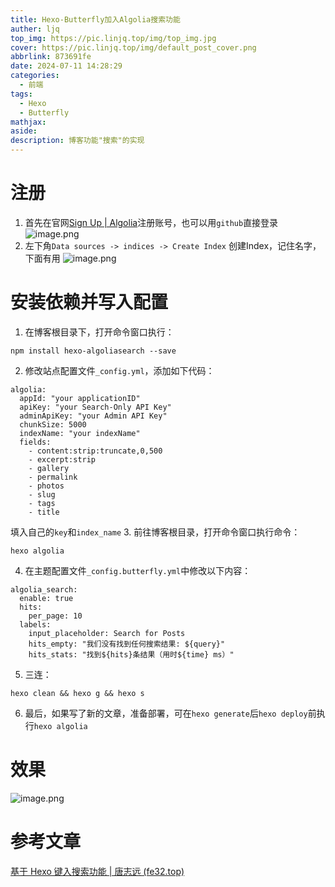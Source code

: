 ```yaml
---
title: Hexo-Butterfly加入Algolia搜索功能
auther: ljq
top_img: https://pic.linjq.top/img/top_img.jpg
cover: https://pic.linjq.top/img/default_post_cover.png
abbrlink: 873691fe
date: 2024-07-11 14:28:29
categories:
  - 前端
tags:
  - Hexo
  - Butterfly
mathjax: 
aside: 
description: 博客功能"搜索"的实现
---
```

# 注册
1. 首先在官网[Sign Up | Algolia](https://dashboard.algolia.com/users/sign_up)注册账号，也可以用`github`直接登录
![image.png](https://pic.linjq.top/img/202407111433802.png)
2. 左下角`Data sources -> indices -> Create Index` 创建Index，记住名字，下面有用
![image.png](https://pic.linjq.top/img/202407111439924.png)
# 安装依赖并写入配置

1. 在博客根目录下，打开命令窗口执行：
```
npm install hexo-algoliasearch --save
```
2. 修改站点配置文件`_config.yml`，添加如下代码：
```
algolia:
  appId: "your applicationID"
  apiKey: "your Search-Only API Key"
  adminApiKey: "your Admin API Key"
  chunkSize: 5000
  indexName: "your indexName"
  fields:
    - content:strip:truncate,0,500
    - excerpt:strip
    - gallery
    - permalink
    - photos
    - slug
    - tags
    - title
```
填入自己的`key`和`index_name`
3. 前往博客根目录，打开命令窗口执行命令：
```
hexo algolia
```
4. 在主题配置文件`_config.butterfly.yml`中修改以下内容：
```
algolia_search:
  enable: true
  hits:
    per_page: 10
  labels:
    input_placeholder: Search for Posts
    hits_empty: "我们没有找到任何搜索结果: ${query}"
    hits_stats: "找到${hits}条结果（用时${time} ms）"
```
5. 三连：
```
hexo clean && hexo g && hexo s
```
6. 最后，如果写了新的文章，准备部署，可在`hexo generate`后`hexo deploy`前执行`hexo algolia`
# 效果
![image.png](https://pic.linjq.top/img/202407111510966.png)
# 参考文章
[基于 Hexo 键入搜索功能 | 唐志远 (fe32.top)](https://fe32.top/articles/hexo1607/)